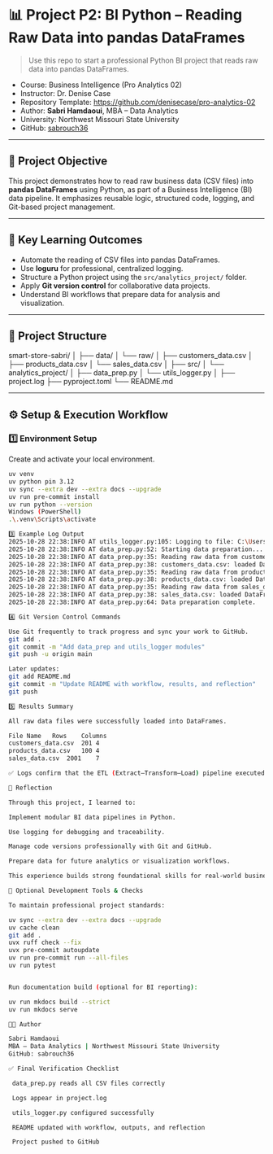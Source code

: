 # 📊 Project P2: BI Python – Reading Raw Data into pandas DataFrames

> Use this repo to start a professional Python BI project that reads raw data into pandas DataFrames.

- Course: Business Intelligence (Pro Analytics 02)
- Instructor: Dr. Denise Case
- Repository Template: <https://github.com/denisecase/pro-analytics-02>
- Author: **Sabri Hamdaoui**, MBA – Data Analytics
- University: Northwest Missouri State University
- GitHub: [sabrouch36](https://github.com/sabrouch36)

---

## 🎯 Project Objective
This project demonstrates how to read raw business data (CSV files) into **pandas DataFrames** using Python, as part of a Business Intelligence (BI) data pipeline.
It emphasizes reusable logic, structured code, logging, and Git-based project management.

---

## 🧠 Key Learning Outcomes
- Automate the reading of CSV files into pandas DataFrames.
- Use **loguru** for professional, centralized logging.
- Structure a Python project using the `src/analytics_project/` folder.
- Apply **Git version control** for collaborative data projects.
- Understand BI workflows that prepare data for analysis and visualization.

---

## 🧩 Project Structure
smart-store-sabri/
│
├── data/
│ └── raw/
│ ├── customers_data.csv
│ ├── products_data.csv
│ └── sales_data.csv
│
├── src/
│ └── analytics_project/
│ ├── data_prep.py
│ └── utils_logger.py
│
├── project.log
├── pyproject.toml
└── README.md

---

## ⚙️ Setup & Execution Workflow

### 1️⃣ Environment Setup
Create and activate your local environment.

```bash
uv venv
uv python pin 3.12
uv sync --extra dev --extra docs --upgrade
uv run pre-commit install
uv run python --version
Windows (PowerShell)
.\.venv\Scripts\activate

3️⃣ Example Log Output
2025-10-28 22:38:INFO AT utils_logger.py:105: Logging to file: C:\Users\sabri\projects\smart-store-sabri\project.log
2025-10-28 22:38:INFO AT data_prep.py:52: Starting data preparation...
2025-10-28 22:38:INFO AT data_prep.py:35: Reading raw data from customers_data.csv
2025-10-28 22:38:INFO AT data_prep.py:38: customers_data.csv: loaded DataFrame with shape 201 rows x 4 cols
2025-10-28 22:38:INFO AT data_prep.py:35: Reading raw data from products_data.csv
2025-10-28 22:38:INFO AT data_prep.py:38: products_data.csv: loaded DataFrame with shape 100 rows x 4 cols
2025-10-28 22:38:INFO AT data_prep.py:35: Reading raw data from sales_data.csv
2025-10-28 22:38:INFO AT data_prep.py:38: sales_data.csv: loaded DataFrame with shape 2001 rows x 7 cols
2025-10-28 22:38:INFO AT data_prep.py:64: Data preparation complete.

4️⃣ Git Version Control Commands

Use Git frequently to track progress and sync your work to GitHub.
git add .
git commit -m "Add data_prep and utils_logger modules"
git push -u origin main

Later updates:
git add README.md
git commit -m "Update README with workflow, results, and reflection"
git push

5️⃣ Results Summary

All raw data files were successfully loaded into DataFrames.

File Name	Rows	Columns
customers_data.csv	201	4
products_data.csv	100	4
sales_data.csv	2001	7

✅ Logs confirm that the ETL (Extract–Transform–Load) pipeline executed without errors.

🧠 Reflection

Through this project, I learned to:

Implement modular BI data pipelines in Python.

Use logging for debugging and traceability.

Manage code versions professionally with Git and GitHub.

Prepare data for future analytics or visualization workflows.

This experience builds strong foundational skills for real-world business intelligence and data analytics work.

🧰 Optional Development Tools & Checks

To maintain professional project standards:

uv sync --extra dev --extra docs --upgrade
uv cache clean
git add .
uvx ruff check --fix
uvx pre-commit autoupdate
uv run pre-commit run --all-files
uv run pytest


Run documentation build (optional for BI reporting):

uv run mkdocs build --strict
uv run mkdocs serve

👨‍💻 Author

Sabri Hamdaoui
MBA – Data Analytics | Northwest Missouri State University
GitHub: sabrouch36

✅ Final Verification Checklist

 data_prep.py reads all CSV files correctly

 Logs appear in project.log

 utils_logger.py configured successfully

 README updated with workflow, outputs, and reflection

 Project pushed to GitHub
